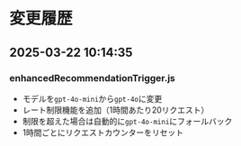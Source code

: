 # 変更履歴

## 2025-03-22 10:14:35

### enhancedRecommendationTrigger.js

- モデルを`gpt-4o-mini`から`gpt-4o`に変更
- レート制限機能を追加（1時間あたり20リクエスト）
- 制限を超えた場合は自動的に`gpt-4o-mini`にフォールバック
- 1時間ごとにリクエストカウンターをリセット


